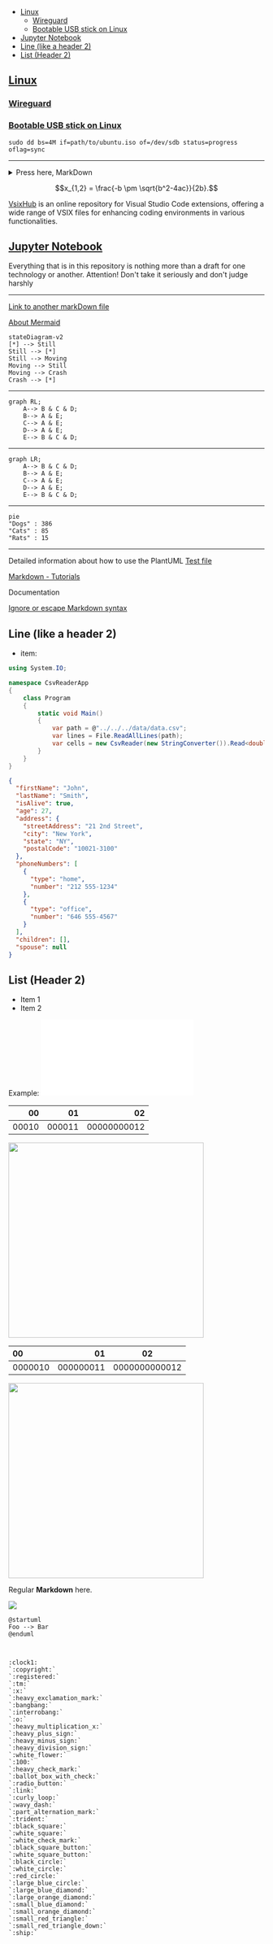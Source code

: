 - [Linux](#linux)
  - [Wireguard](#wireguard)
  - [Bootable USB stick on Linux](#bootable-usb-stick-on-linux)
- [Jupyter Notebook](#jupyter-notebook)
- [Line (like a header 2)](#line-like-a-header-2)
- [List (Header 2)](#list-header-2)

## [Linux](linux/linux.md)
### [Wireguard](linux/wireguard.md)
### [Bootable USB stick on Linux](linux/bootable-usb-stick-on-linux.md)
```
sudo dd bs=4M if=path/to/ubuntu.iso of=/dev/sdb status=progress oflag=sync
```
---


<details>
<summary>Press here, MarkDown</summary>

**Markdown+Math v2.7.4** allows to use Visual Studio Code as a markdown editor capable of typesetting and rendering TeX math.K, In fact it now reuses the built in markdown viewer. KaTeX works inside as a fast math renderer.

$$[ \text{Point 2} = P + [\sin(\phi), \cos(\phi), 0] ]$$

$$E=mc^2$$

</details>

$$x_{1,2} = \frac{-b \pm \sqrt{b^2-4ac}}{2b}.$$


[VsixHub](https://www.vsixhub.com/) is an online repository for Visual Studio Code extensions, offering a wide range of VSIX files for enhancing coding environments in various functionalities.

## [Jupyter Notebook](jupyterNotebook/jupyterNotebook.md)

Everything that is in this repository is nothing more than a draft for one technology or another.
Attention! Don't take it seriously and don't judge harshly

***

[Link to another markDown file](markDownContent/test.markdown "Hover over")

[About Mermaid](https://mermaid-js.github.io/mermaid/#/?id=about-mermaid)

```mermaid
stateDiagram-v2
[*] --> Still
Still --> [*]
Still --> Moving
Moving --> Still
Moving --> Crash
Crash --> [*]
```

***

```mermaid
graph RL;
    A--> B & C & D;
    B--> A & E;
    C--> A & E;
    D--> A & E;
    E--> B & C & D;
```

***

```mermaid
graph LR;
    A--> B & C & D;
    B--> A & E;
    C--> A & E;
    D--> A & E;
    E--> B & C & D;
```

***

```mermaid
pie
"Dogs" : 386
"Cats" : 85
"Rats" : 15
```

***
Detailed information about how to use the PlantUML [Test file](markDownContent/test.md)

[Markdown - Tutorials](https://www.w3schools.io/file/markdown-introduction/ "Markdown - Tutorials")

Documentation

[Ignore or escape Markdown syntax](https://docs.microsoft.com/en-us/azure/devops/project/wiki/markdown-guidance?view=azure-devops#ignore-or-escape-markdown-syntax-to-enter-specific-or-literal-characters)

Line (like a header 2)
---
* item:

```cs
using System.IO;

namespace CsvReaderApp
{
    class Program
    {
        static void Main()
        {
            var path = @"../../../data/data.csv";
            var lines = File.ReadAllLines(path);
            var cells = new CsvReader(new StringConverter()).Read<double>(lines);
        }
    }
}
```

```json
{
  "firstName": "John",
  "lastName": "Smith",
  "isAlive": true,
  "age": 27,
  "address": {
    "streetAddress": "21 2nd Street",
    "city": "New York",
    "state": "NY",
    "postalCode": "10021-3100"
  },
  "phoneNumbers": [
    {
      "type": "home",
      "number": "212 555-1234"
    },
    {
      "type": "office",
      "number": "646 555-4567"
    }
  ],
  "children": [],
  "spouse": null
}
```


## List (Header 2)
* Item 1
* Item 2

Example:
![hey](readmeMdImg/test.img)

|00|01|02|
|-:|-:|-:|
|00010|000011|00000000012|

<p>
  <img src="readmeMdImg/test.img" width=384 height=384/>
</p>

|00|01|02|
|:-|-:|:-:|
|0000010|000000011|0000000000012|

<p>
  <img src="markDownContent/img/test.img" width=384 height=384/>
</p> 


Regular **Markdown** here.

<!--
@startuml firstDiagram

Alice -> Bob: Hello
Bob -> Alice: Hi!
	
@enduml
-->

![](firstDiagram.svg)

    @startuml
    Foo --> Bar
    @enduml
<div hidden>
```
@startuml secontDiagram
    Foo --> Bar
@enduml
```
</div>

```


:clock1:
`:copyright:`
`:registered:`
`:tm:`
`:x:`
`:heavy_exclamation_mark:`
`:bangbang:`
`:interrobang:`
`:o:`
`:heavy_multiplication_x:`
`:heavy_plus_sign:`
`:heavy_minus_sign:`
`:heavy_division_sign:`
`:white_flower:`
`:100:`
`:heavy_check_mark:`
`:ballot_box_with_check:`
`:radio_button:`
`:link:`
`:curly_loop:`
`:wavy_dash:`
`:part_alternation_mark:`
`:trident:`
`:black_square:`
`:white_square:`
`:white_check_mark:`
`:black_square_button:`
`:white_square_button:`
`:black_circle:`
`:white_circle:`
`:red_circle:`
`:large_blue_circle:`
`:large_blue_diamond:`
`:large_orange_diamond:`
`:small_blue_diamond:`
`:small_orange_diamond:`
`:small_red_triangle:`
`:small_red_triangle_down:`
`:ship:`
```